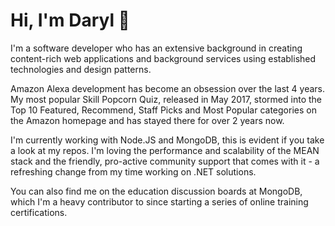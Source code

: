 # Hi, I'm Daryl 👋

I'm a software developer who has an extensive background in creating content-rich web applications and background services using established technologies and design patterns.

Amazon Alexa development has become an obsession over the last 4 years. My most popular Skill Popcorn Quiz, released in May 2017, stormed into the Top 10 Featured, Recommend, Staff Picks and Most Popular categories on the Amazon homepage and has stayed there for over 2 years now. 

I'm currently working with Node.JS and MongoDB, this is evident if you take a look at my repos. I'm loving the performance and scalability of the MEAN stack and the friendly, pro-active community support that comes with it - a refreshing change from my time working on .NET solutions.

You can also find me on the education discussion boards at MongoDB, which I'm a heavy contributor to since starting a series of online training certifications.
